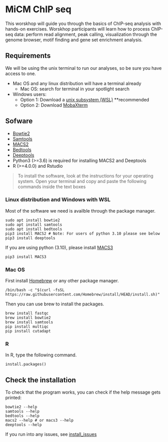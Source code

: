 # MiCM ChIP seq

This worskhop will guide you through the basics of ChIP-seq analysis with hands-on exercises. Worskhop participants will learn how to process ChIP-seq data: perform read alignment, peak calling, visualization through the genome browser, motif finding and gene set enrichment analysis. 

## Requirements
We will be using the unix terminal to run our analyses, so be sure you have access to one. 

* Mac OS and any linux distribution will have a terminal already
    * Mac OS: search for terminal in your spotlight search
* Windows users: 
    * Option 1: Download a [unix subsystem (WSL)](https://ubuntu.com/tutorials/install-ubuntu-on-wsl2-on-windows-10#1-overview) **recommended
    * Option 2: Download [MobaXterm](https://mobaxterm.mobatek.net/)

## Sofware
* [Bowtie2](http://bowtie-bio.sourceforge.net/bowtie2/index.shtml)
* [Samtools](http://www.htslib.org/)
* [MACS2](https://pypi.org/project/MACS2/)
* [Bedtools](https://bedtools.readthedocs.io/en/latest/)
* [Deeptools](https://deeptools.readthedocs.io/en/develop/)
* Python3 (>=3.6) is required for installing MACS2 and Deeptools
* R (>=4.0.0) and Rstudio

> To install the software, look at the instructions for your operating system. Open your terminal and copy and paste the following commands inside the text boxes

### Linux distribution and Windows with WSL
Most of the software we need is availble through the package manager.

```{}
sudo apt install bowtie2
sudo apt install samtools
sudo apt install bedtools
pip3 install MACS2 # Note: For users of python 3.10 please see below
pip3 install deeptools
```

If you are using python (3.10), please install [MACS3](https://pypi.org/project/MACS3/)
```{}
pip3 install MACS3
```

### Mac OS
First install [Homebrew](https://brew.sh/) or any other package manager.
```{}
/bin/bash -c "$(curl -fsSL https://raw.githubusercontent.com/Homebrew/install/HEAD/install.sh)"
```
Then you can use brew to install the packages.
```{}
brew install fastqc
brew install bowtie2
brew install samtools
pip install multiqc
pip install cutadapt
```
### R
In R, type the following command.
```{r}
install.packages()
```

## Check the installation
To check that the program works, you can check if the help message gets printed:
```{}
bowtie2 --help
samtools --help
bedtools --help
macs2 --help # or macs3 --help
deeptools --help
```

If you run into any issues, see [install_issues](/install_issues.md)
